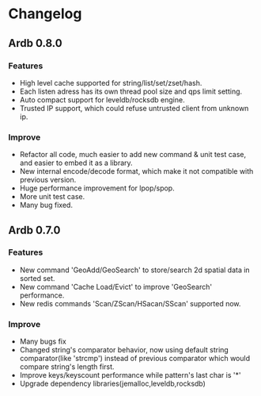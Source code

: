 # Changelog

## Ardb 0.8.0
### Features
- High level cache supported for string/list/set/zset/hash.
- Each listen adress has its own thread pool size and qps limit setting.
- Auto compact support for leveldb/rocksdb engine.
- Trusted IP support, which could refuse untrusted client from unknown ip.

### Improve
- Refactor all code, much easier to add new command & unit test case, and easier to embed it as a library.
- New internal encode/decode format, which make it not compatible with previous version.
- Huge performance improvement for lpop/spop.
- More unit test case. 
- Many bug fixed.


## Ardb 0.7.0
### Features
- New command 'GeoAdd/GeoSearch' to store/search 2d spatial data in sorted set.
- New command 'Cache Load/Evict' to improve 'GeoSearch' performance.
- New redis commands 'Scan/ZScan/HSacan/SScan' supported now.

### Improve
- Many bugs fix 
- Changed string's comparator behavior, now using default string comparator(like 'strcmp') instead of previous comparator which would compare string's length first.
- Improve keys/keyscount performance while pattern's last char is '*' 
- Upgrade dependency libraries(jemalloc,leveldb,rocksdb)

  






